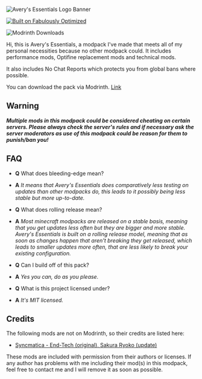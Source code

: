 ![Avery's Essentials Logo Banner](https://github.com/SlagterJ/averys-essentials-archive/raw/main/host/banner-main.png "Avery's Essentials")

[![Built on Fabulously Optimized](https://cdn.jsdelivr.net/npm/@intergrav/devins-badges@3/assets/cozy/built-with/fabulously-optimized_64h.png)](https://download.fo)

![Modrinth Downloads](https://img.shields.io/modrinth/dt/xNGaA9W4)

Hi, this is Avery's Essentials, a modpack I've made that meets all of my personal necessities because no other modpack could.
It includes performance mods, Optifine replacement mods and technical mods.

It also includes No Chat Reports which protects you from global bans where possible.

You can download the pack via Modrinth.
[Link](https://modrinth.com/modpack/averys-essentials)

## Warning

**_Multiple mods in this modpack could be considered cheating on certain servers. Please always check the server's rules and if
necessary ask the server moderators as use of this modpack could be reason for them to punish/ban you!_**

## FAQ

- **Q** What does bleeding-edge mean?
- **A** _It means that Avery's Essentials does comparatively less testing on updates than
  other modpacks do, this leads to it possibly being less stable but more up-to-date._

- **Q** What does rolling release mean?
- **A** _Most minecraft modpacks are released on a stable basis, meaning that you get
  updates less often but they are bigger and more stable. Avery's Essentials is built on
  a rolling release model, meaning that as soon as changes happen that aren't breaking they
  get released, which leads to smaller updates more often, that are less likely to break
  your existing configuration._

- **Q** Can I build off of this pack?
- **A** _Yes you can, do as you please._

- **Q** What is this project licensed under?
- **A** _It's MIT licensed._

## Credits

The following mods are not on Modrinth, so their credits are listed here:

- [Syncmatica - End-Tech (original), Sakura Ryoko (update)](https://github.com/sakura-ryoko/syncmatica)

These mods are included with permission from their authors or licenses. If any author has problems with me
including their mod(s) in this modpack, feel free to contact me and I will remove it as soon as possible.
